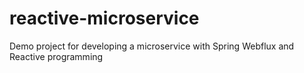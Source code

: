 # reactive-microservice
Demo project for developing a microservice with Spring Webflux and Reactive programming
